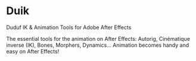 Duik
====

Duduf IK &amp; Animation Tools for Adobe After Effects

The essential tools for the animation on After Effects: Autorig, Cinématique inverse (IK), Bones, Morphers, Dynamics… Animation becomes handy and easy on After Effects!
